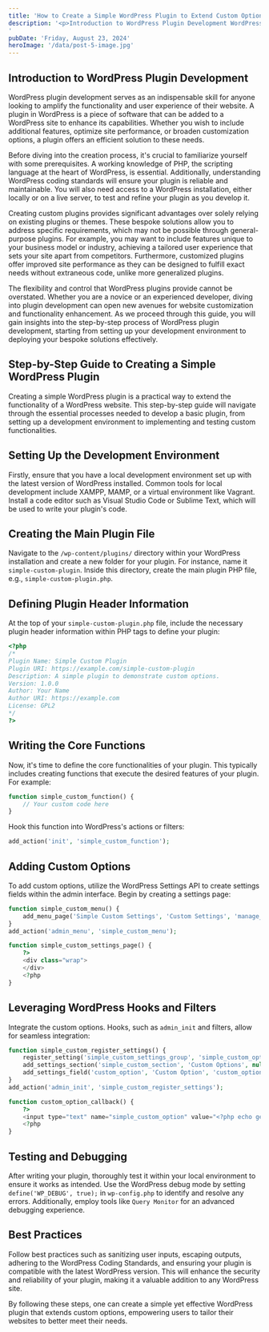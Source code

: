```yaml
---
title: 'How to Create a Simple WordPress Plugin to Extend Custom Options for a Better WordPress Website'
description: '<p>Introduction to WordPress Plugin Development WordPress plugin development serves as an indispensable skill for anyone looking to amplify the functionality and user experience of their website. A plugin in WordPress is a piece of software that can be added to a WordPress site to enhance its capabilities. Whether you wish to include additional features, optimize [&hellip;]</p>
'
pubDate: 'Friday, August 23, 2024'
heroImage: '/data/post-5-image.jpg'
---
```


## Introduction to WordPress Plugin Development

WordPress plugin development serves as an indispensable skill for anyone looking to amplify the functionality and user experience of their website. A plugin in WordPress is a piece of software that can be added to a WordPress site to enhance its capabilities. Whether you wish to include additional features, optimize site performance, or broaden customization options, a plugin offers an efficient solution to these needs.

Before diving into the creation process, it's crucial to familiarize yourself with some prerequisites. A working knowledge of PHP, the scripting language at the heart of WordPress, is essential. Additionally, understanding WordPress coding standards will ensure your plugin is reliable and maintainable. You will also need access to a WordPress installation, either locally or on a live server, to test and refine your plugin as you develop it.

Creating custom plugins provides significant advantages over solely relying on existing plugins or themes. These bespoke solutions allow you to address specific requirements, which may not be possible through general-purpose plugins. For example, you may want to include features unique to your business model or industry, achieving a tailored user experience that sets your site apart from competitors. Furthermore, customized plugins offer improved site performance as they can be designed to fulfill exact needs without extraneous code, unlike more generalized plugins.

The flexibility and control that WordPress plugins provide cannot be overstated. Whether you are a novice or an experienced developer, diving into plugin development can open new avenues for website customization and functionality enhancement. As we proceed through this guide, you will gain insights into the step-by-step process of WordPress plugin development, starting from setting up your development environment to deploying your bespoke solutions effectively.

## Step-by-Step Guide to Creating a Simple WordPress Plugin

Creating a simple WordPress plugin is a practical way to extend the functionality of a WordPress website. This step-by-step guide will navigate through the essential processes needed to develop a basic plugin, from setting up a development environment to implementing and testing custom functionalities.

## Setting Up the Development Environment

Firstly, ensure that you have a local development environment set up with the latest version of WordPress installed. Common tools for local development include XAMPP, MAMP, or a virtual environment like Vagrant. Install a code editor such as Visual Studio Code or Sublime Text, which will be used to write your plugin's code.

## Creating the Main Plugin File

Navigate to the `/wp-content/plugins/` directory within your WordPress installation and create a new folder for your plugin. For instance, name it `simple-custom-plugin`. Inside this directory, create the main plugin PHP file, e.g., `simple-custom-plugin.php`.

## Defining Plugin Header Information

At the top of your `simple-custom-plugin.php` file, include the necessary plugin header information within PHP tags to define your plugin:

```php
<?php
/*
Plugin Name: Simple Custom Plugin
Plugin URI: https://example.com/simple-custom-plugin
Description: A simple plugin to demonstrate custom options.
Version: 1.0.0
Author: Your Name
Author URI: https://example.com
License: GPL2
*/
?>
```

## Writing the Core Functions

Now, it's time to define the core functionalities of your plugin. This typically includes creating functions that execute the desired features of your plugin. For example:

```php
function simple_custom_function() {
    // Your custom code here
}
```

Hook this function into WordPress's actions or filters:

```php
add_action('init', 'simple_custom_function');
```

## Adding Custom Options

To add custom options, utilize the WordPress Settings API to create settings fields within the admin interface. Begin by creating a settings page:

```php
function simple_custom_menu() {
    add_menu_page('Simple Custom Settings', 'Custom Settings', 'manage_options', 'simple-custom-settings', 'simple_custom_settings_page');
}
add_action('admin_menu', 'simple_custom_menu');

function simple_custom_settings_page() {
    ?>
    <div class="wrap">
    </div>
    <?php
}
```

## Leveraging WordPress Hooks and Filters

Integrate the custom options. Hooks, such as `admin_init` and filters, allow for seamless integration:

```php
function simple_custom_register_settings() {
    register_setting('simple_custom_settings_group', 'simple_custom_option');
    add_settings_section('simple_custom_section', 'Custom Options', null, 'simple-custom-settings');
    add_settings_field('custom_option', 'Custom Option', 'custom_option_callback', 'simple-custom-settings', 'simple_custom_section');
}
add_action('admin_init', 'simple_custom_register_settings');

function custom_option_callback() {
    ?>
    <input type="text" name="simple_custom_option" value="<?php echo get_option('simple_custom_option'); ?>">
    <?php
}
```

## Testing and Debugging

After writing your plugin, thoroughly test it within your local environment to ensure it works as intended. Use the WordPress debug mode by setting `define('WP_DEBUG', true);` in `wp-config.php` to identify and resolve any errors. Additionally, employ tools like `Query Monitor` for an advanced debugging experience.

## Best Practices

Follow best practices such as sanitizing user inputs, escaping outputs, adhering to the WordPress Coding Standards, and ensuring your plugin is compatible with the latest WordPress version. This will enhance the security and reliability of your plugin, making it a valuable addition to any WordPress site.

By following these steps, one can create a simple yet effective WordPress plugin that extends custom options, empowering users to tailor their websites to better meet their needs.
